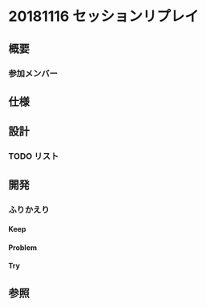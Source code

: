 # 20181116 セッションリプレイ

## 概要

### 参加メンバー

## 仕様

## 設計

### TODO リスト

## 開発

### ふりかえり

#### Keep

#### Problem

#### Try

## 参照
